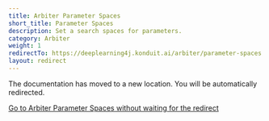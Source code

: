 ```yaml
---
title: Arbiter Parameter Spaces
short_title: Parameter Spaces
description: Set a search spaces for parameters.
category: Arbiter
weight: 1
redirectTo: https://deeplearning4j.konduit.ai/arbiter/parameter-spaces
layout: redirect
---
```


The documentation has moved to a new location. You will be automatically redirected.
            
[Go to Arbiter Parameter Spaces without waiting for the redirect](https://deeplearning4j.konduit.ai/arbiter/parameter-spaces)

        